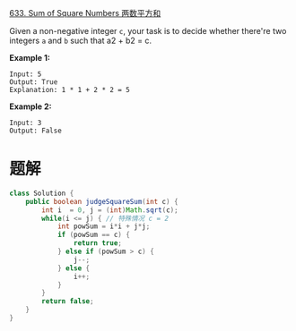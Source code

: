 [633. Sum of Square Numbers 两数平方和](https://leetcode.com/problems/sum-of-square-numbers/)


Given a non-negative integer `c`, your task is to decide whether there're two integers `a` and `b` such that a2 + b2 = c.

**Example 1:**

```
Input: 5
Output: True
Explanation: 1 * 1 + 2 * 2 = 5
```

**Example 2:**

```
Input: 3
Output: False
```

# 题解

```java
class Solution {
    public boolean judgeSquareSum(int c) {
        int i  = 0, j = (int)Math.sqrt(c);
        while(i <= j) { // 特殊情况 c = 2
            int powSum = i*i + j*j;
            if (powSum == c) {
                return true;
            } else if (powSum > c) {
                j--;
            } else {
                i++;
            }
        }
        return false;
    }
}
```

